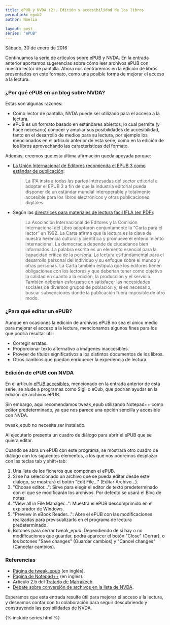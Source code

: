 ```yaml
---
title: ePUB y NVDA (2). Edición y accesibilidad de los libros
permalink: epub2
author: Noelia

layout: post
series: "ePUB"
---
```


<footer>Sábado, 30 de enero de 2016</footer>

Continuamos la serie de artículos sobre ePUB y NVDA.
En la entrada anterior aportamos sugerencias sobre cómo leer archivos ePUB con nuestro lector de pantalla. Ahora nos centraremos en la edición de libros presentados en este formato, como una posible forma de mejorar el acceso a la lectura.

### ¿Por qué ePUB en un blog sobre NVDA? ###

Estas son algunas razones:

- Como lector de pantalla, NVDA puede ser utilizado para el acceso a la lectura.
- ePUB es un formato basado en estándares abiertos, lo cual permite (y hace necesario) conocer y ampliar sus posibilidades de accesibilidad, tanto en el desarrollo de medios para su lectura, por ejemplo los mencionados en el artículo anterior de esta serie, como en la edición de los libros aprovechando las características del formato.

Además, creemos que esta última afirmación queda apoyada porque:

- [La Unión Internacional de Editores recomienda el EPUB 3 como estándar de publicación](http://www.actualidadeditorial.com/la-union-internacional-de-editores-recomienda-el-epub-3-como-estandar-de-publicacion/): <blockquote>La IPA insta a todas las partes interesadas del sector editorial a adoptar el EPUB 3 a fin de que la industria editorial pueda disponer de un estándar mundial interoperable y totalmente accesible para los libros electrónicos y otras publicaciones digitales.</blockquote>
- Según las [directrices para materiales de lectura fácil IFLA (en PDF)](http://www.ifla.org/files/assets/hq/publications/professional-report/120-es.pdf): <blockquote>La Asociación Internacional de Editores y la Comisión Internacional del Libro adoptaron conjuntamente la “Carta para el lector” en 1992. La Carta afirma que la lectura es la clave de nuestra herencia cultural y científica y promueve el entendimiento internacional. La democracia depende de ciudadanos bien informados. La palabra escrita es un elemento esencial para la capacidad crítica de la persona. La lectura es fundamental para el desarrollo personal del individuo y su enfoque sobre el mundo y otras personas. La Carta también estipula que los editores tienen obligaciones con los lectores y que deberían tener como objetivo la calidad en cuanto a la edición, la producción y el servicio. También deberían esforzarse en satisfacer las necesidades sociales de diversos grupos de población y, si es necesario, buscar subvenciones donde la publicación fuera imposible de otro modo.</blockquote>

### ¿Para qué editar un ePUB? ###

Aunque en ocasiones la edición de archivos ePUB no sea el único medio para mejorar el acceso a la lectura, mencionamos algunos fines para los que podría resultar útil:

- Corregir erratas.
- Proporcionar texto alternativo a imágenes inaccesibles.
- Proveer de títulos significativos a los distintos documentos de los libros.
- Otros cambios que puedan enriquecer la experiencia de lectura.

### Edición de ePUB con NVDA ###

En el artículo [ePUB accesibles](http://olgacarreras.blogspot.com.es/2011/09/epub-accesibles.html), mencionado en la entrada anterior de esta serie, se alude a programas como Sigil o eCub, que podrían ayudar en la edición de archivos ePUB.

Sin embargo, aquí recomendamos tweak_epub utilizando Notepad++ como editor predeterminado, ya que nos parece una opción sencilla y accesible con NVDA.

tweak_epub no necesita ser instalado.

Al ejecutarlo presenta un cuadro de diálogo para abrir el ePUB que se quiera editar.

Cuando se abra un ePUB con este programa, se mostrará otro cuadro de diálogo con los siguientes elementos, a los que nos podremos desplazar con las teclas tab y shift+tab:

1. Una lista de los ficheros que componen el ePUB.
2. Si se ha seleccionado un archivo que se pueda editar desde este diálogo, se mostrará el botón "Edit File..." (Editar Archivo...).
3. "Choose editor...": Sirve para elegir el editor de texto predeterminado con el que se modificarán los archivos. Por defecto se usará el Bloc de notas.
4. "View all in File Manager...": Muestra el ePUB descomprimido en el explorador de Windows.
5. "Preview in eBook Reader...": Abre el ePUB con las modificaciones realizadas para previsualizarlo en el programa de lectura predeterminado.
6. Botones para cerrar tweak_epub: Dependiendo de si hay o no modificaciones que guardar, podrá aparecer el botón "Close" (Cerrar), o los botones "Save changes" (Guardar cambios) y "Cancel changes" (Cancelar cambios).

### Referencias ###

- [Página de tweak_epub](http://www.atlantiswordprocessor.com/en/help/tweak_epub.htm) (en inglés).
- [Página de Notepad++](https://notepad-plus-plus.org/) (en inglés).
- Artículo 2.b del [Tratado de Marrakech](http://www.wipo.int/treaties/es/text.jsp?file_id=302979).
- [Debate sobre conversión de archivos en la lista de NVDA](https://es.groups.yahoo.com/neo/groups/nvdaespanol/conversations/messages/24238).

Esperamos que esta entrada resulte útil para mejorar el acceso a la lectura, y deseamos contar con tu colaboración para seguir descubriendo y construyendo las posibilidades de NVDA.

{% include series.html %}